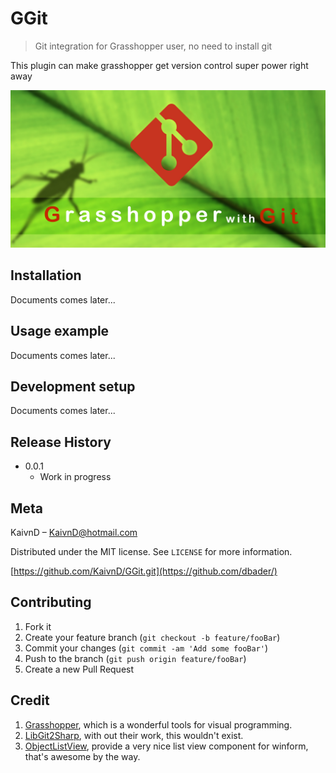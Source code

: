 ﻿# GGit
> Git integration for Grasshopper user, no need to install git

This plugin can make grasshopper get version control super power right away

![](GGit.jpg)

## Installation

Documents comes later...

## Usage example

Documents comes later...

## Development setup

Documents comes later...

## Release History

* 0.0.1
    * Work in progress

## Meta

KaivnD – KaivnD@hotmail.com

Distributed under the MIT license. See ``LICENSE`` for more information.

[https://github.com/KaivnD/GGit.git](https://github.com/dbader/)

## Contributing

1. Fork it
2. Create your feature branch (`git checkout -b feature/fooBar`)
3. Commit your changes (`git commit -am 'Add some fooBar'`)
4. Push to the branch (`git push origin feature/fooBar`)
5. Create a new Pull Request

## Credit

1. [Grasshopper](https://www.grasshopper3d.com/), which is a wonderful tools for visual programming.
2. [LibGit2Sharp](https://github.com/libgit2/libgit2sharp), with out their work, this wouldn't exist.
3. [ObjectListView](https://github.com/drxaero/ObjectListView), provide a very nice list view component for winform, that's awesome by the way.
